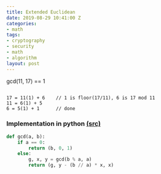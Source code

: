 ```yaml
---
title: Extended Euclidean
date: 2019-08-29 10:41:00 Z
categories:
- math
tags:
- cryptography
- security
- math
- algorithm
layout: post
---
```


gcd(11, 17) == 1

```text

17 = 11(1) + 6    // 1 is floor(17/11), 6 is 17 mod 11
11 = 6(1) + 5
6 = 5(1) + 1      // done

```

<!--more-->

### Implementation in python [(src)](https://en.wikibooks.org/wiki/Algorithm_Implementation/Mathematics/Extended_Euclidean_algorithm)
```python
def gcd(a, b):
    if a == 0:
        return (b, 0, 1)
    else:
        g, x, y = gcd(b % a, a)
        return (g, y - (b // a) * x, x)
```
